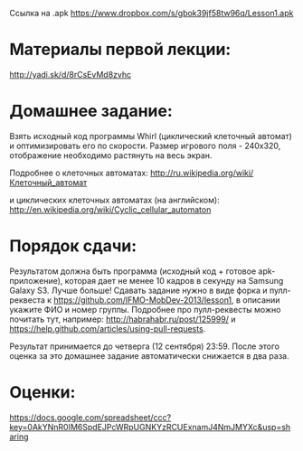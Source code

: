 Ссылка на .apk
https://www.dropbox.com/s/gbok39jf58tw96q/Lesson1.apk

Материалы первой лекции:
=======
http://yadi.sk/d/8rCsEvMd8zvhc

Домашнее задание:
=======
Взять исходный код программы Whirl (циклический клеточный автомат) и оптимизировать его по скорости.
Размер игрового поля - 240x320, отображение необходимо растянуть на весь экран.

Подробнее о клеточных автоматах:
http://ru.wikipedia.org/wiki/Клеточный_автомат

и циклических клеточных автоматах (на английском):
http://en.wikipedia.org/wiki/Cyclic_cellular_automaton

Порядок сдачи:
=======
Результатом должна быть программа (исходный код + готовое apk-приложение), которая дает не менее 10 кадров в секунду на Samsung Galaxy S3. Лучше больше!
Сдавать задание нужно в виде форка и пулл-реквеста к https://github.com/IFMO-MobDev-2013/lesson1, в описании укажите ФИО и номер группы.
Подробнее про пулл-реквесты можно почитать тут, например: http://habrahabr.ru/post/125999/ и https://help.github.com/articles/using-pull-requests.

Результат принимается до четверга (12 сентября) 23:59. После этого оценка за это домашнее задание автоматически снижается в два раза.

Оценки:
=======
https://docs.google.com/spreadsheet/ccc?key=0AkYNnR0IM6SpdEJPcWRpUGNKYzRCUExnamJ4NmJMYXc&usp=sharing
